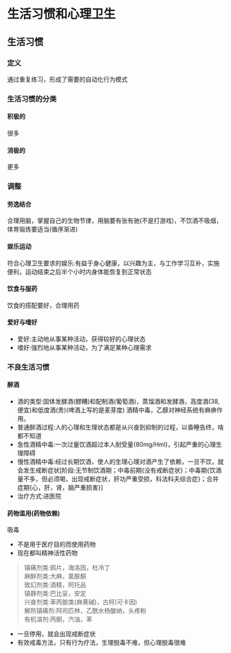 # 生活习惯和心理卫生
## 生活习惯
### 定义
通过重复练习，形成了需要的自动化行为模式
### 生活习惯的分类
#### 积极的
很多
#### 消极的
更多
### 调整
#### 劳逸结合
合理用脑，掌握自己的生物节律，用脑要有张有驰(不是打游戏)，不饮酒不吸烟，体育锻炼要适当(循序渐进)
#### 娱乐运动
符合心理卫生要求的娱乐:有益于身心健康，以兴趣为主，与工作学习互补，实施便利，运动结束之后半个小时内身体能恢复到正常状态
#### 饮食与服药
饮食的搭配要好，合理用药
#### 爱好与嗜好
* 爱好:主动地从事某种活动，获得较好的心理状态
* 嗜好:强烈地从事某种活动，为了满足某种心理需求
### 不良生活习惯
#### 醉酒
* 酒的类型:固体发酵酒(醪糟)和配制酒(葡萄酒)，蒸馏酒和发酵酒，高度酒(38,便宜)和低度酒(贵)(啤酒上写的是麦芽度)
酒精中毒，乙醇对神经系统有麻痹作用。
* 普通醉酒过程:人的心理和生理状态都是从兴奋到抑制的过程，以昏睡告终，啥都不知道
* 急性酒精中毒:一次过量饮酒超过本人耐受量(80mg/Hml)，引起严重的心理生理障碍
* 慢性酒精中毒:经过长期饮酒，使人的生理心理对酒产生了依赖，一旦不饮，就会发生戒断症状[阶段:无节制饮酒期；中毒前期{没有戒断症状}；中毒期{饮酒量不多，但必须喝，出现戒断症状，肝功严重受损，科法科夫综合症}；合并症期{心，肝，肾，脑严重损害}]
* 治疗方式:进医院
#### 药物滥用(药物依赖)
吸毒
* 不是用于医疗目的而使用药物
* 现在都叫精神活性药物
> 镇痛剂类:鸦片，海洛因，杜冷丁<br/>
麻醉剂类:大麻，氯胺酮<br/>
致幻剂类:酒精，阿托品<br/>
镇静剂类:巴比妥，安定<br/>
兴奋剂类:苯丙胺类(麻黄碱)，古柯(可卡因)<br/>
解热镇痛剂:阿司匹林，乙酰水杨酸纳，头疼粉<br/>
有机溶剂:丙酮，汽油，苯

* 一旦停用，就会出现戒断症状
* 有效戒毒方法，只有行为疗法，生理脱毒不难，但心理脱毒很难
